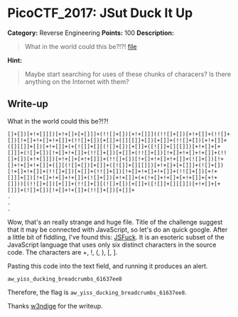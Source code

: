 # PicoCTF_2017: JSut Duck It Up

**Category:** Reverse Engineering
**Points:** 100
**Description:**

>What in the world could this be?!?! [file](file)

**Hint:**

>Maybe start searching for uses of these chunks of characers? Is there anything on the Internet with them?

## Write-up
What in the world could this be?!?!

```text
[]+[])[+!+[]]])[+!+[]+[+[]]]+(!![]+[])[+!+[]]]((!![]+[])[+!+[]]+(!![]+[])[!+[]+!+[]+!+[]]+(!![]+[])[+[]]+([][[]]+[])[+[]]+(!![]+[])[+!+[]]+([][[]]+[])[+!+[]]+(+[![]]+[][(![]+[])[+[]]+([![]]+[][[]])[+!+[]+[+[]]]+(![]+[])[!+[]+!+[]]+(!![]+[])[+[]]+(!![]+[])[!+[]+!+[]+!+[]]+(!![]+[])[+!+[]]])[+!+[]+[+!+[]]]+(!![]+[])[!+[]+!+[]+!+[]]+(![]+[])[!+[]+!+[]+!+[]]+([][(![]+[])[+[]]+([![]]+[][[]])[+!+[]+[+[]]]+(![]+[])[!+[]+!+[]]+(!![]+[])[+[]]+(!![]+[])[!+[]+!+[]+!+[]]+(!![]+[])[+!+[]]]+[])[!+[]+!+[]+!+[]]+(![]+[])[+!+[]]+(+(!+[]+!+[]+[+!+[]]+[+!+[]]))[(!![]+[])[+[]]+(!![]+[][(![]+[])[+[]]+([![]]+[][[]])[+!+[]+[+[]]]+(![]+[])[!+[]+!+[]]+(!![]+[])[+[]]+
.
.
.
```

Wow, that's an really strange and huge file. Title of the challenge suggest that it may be connected with JavaScript, so let's do an quick google. After a little bit of fiddling, I've found this:  [JSFuck](http://www.jsfuck.com/). It is an esoteric subset of the JavaScript language that uses only six distinct characters in the source code. The characters are +, !, (, ), [, ].

Pasting this code into the text field, and running it produces an alert.

    aw_yiss_ducking_breadcrumbs_61637ee8

Therefore, the flag is `aw_yiss_ducking_breadcrumbs_61637ee8`.

Thanks [w3ndige](https://www.rootnetsec.com/) for the writeup.
<!--stackedit_data:
eyJoaXN0b3J5IjpbLTE5ODg5NjIzNTcsMjA4NjMxMDQ2NF19
-->